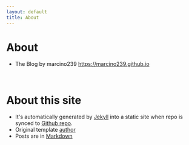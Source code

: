 ```yaml
---
layout: default
title: About
---
```


About
========

* The Blog by marcino239  https://marcino239.github.io
<br />

About this site
===============
* It's automatically generated by
  [Jekyll](https://github.com/jekyll/jekyll) into a static site when
  repo is synced to
  [Github repo](https://github.com/marcino239/marcino239.github.io/).
* Original template [author](https://github.com/anildigital/anildigital.github.cio/)
* Posts are in [Markdown](http://daringfireball.net/projects/markdown/)

<br />  
